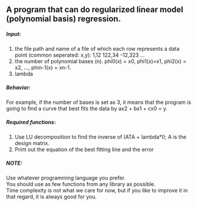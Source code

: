 ## A program that can do regularized linear model (polynomial basis) regression.

##### Input: 
1. the file path and name of a file of which each row represents a data point (common seperated: x,y): 
        1,12
        122,34
        -12,323
         ...
2. the number of polynomial bases (n). phi0(x) = x0, phi1(x)=x1, phi2(x) = x2, ..., phin-1(x) = xn-1.
3. lambda

##### Behavior:

For example, if the number of bases is set as 3, it means that the program is going to find a curve that best fits the data by ax2 + bx1 + cx0 = y.

##### Required functions:

1. Use LU decomposition to find the inverse of (ATA + lambda*I); A is the design matrix.
2. Print out the equation of the best fitting line and the error

##### NOTE:

Use whatever programming language you prefer.  
You should use as few functions from any library as possible.   
Time complexity is not what we care for now, but if you like to improve it in that regard, it is always good for you.
